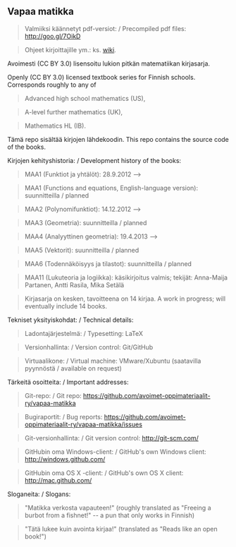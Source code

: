 ## Vapaa matikka

> Valmiiksi käännetyt pdf-versiot: / Precompiled pdf files: http://goo.gl/7OikD

> Ohjeet kirjoittajille ym.: ks. [wiki](https://github.com/avoimet-oppimateriaalit-ry/vapaa-matikka/wiki).

Avoimesti (CC BY 3.0) lisensoitu lukion pitkän matematiikan kirjasarja.

Openly (CC BY 3.0) licensed textbook series for Finnish schools. Corresponds roughly to any of
> Advanced high school mathematics (US),

> A-level further mathematics (UK),

> Mathematics HL (IB).

Tämä repo sisältää kirjojen lähdekoodin. This repo contains the source code of the books.

Kirjojen kehityshistoria: / Development history of the books:
> MAA1 (Funktiot ja yhtälöt): 28.9.2012 -->

> MAA1 (Functions and equations, English-language version): suunnitteilla / planned

> MAA2 (Polynomifunktiot): 14.12.2012 -->

> MAA3 (Geometria): suunnitteilla / planned

> MAA4 (Analyyttinen geometria): 19.4.2013 -->

> MAA5 (Vektorit): suunnitteilla / planned

> MAA6 (Todennäköisyys ja tilastot): suunnitteilla / planned

> MAA11 (Lukuteoria ja logiikka): käsikirjoitus valmis; tekijät: Anna-Maija Partanen, Antti Rasila, Mika Setälä

> Kirjasarja on kesken, tavoitteena on 14 kirjaa. A work in progress; will eventually include 14 books.

Tekniset yksityiskohdat: / Technical details:
> Ladontajärjestelmä: / Typesetting: LaTeX

> Versionhallinta: / Version control: Git/GitHub

> Virtuaalikone: / Virtual machine: VMware/Xubuntu (saatavilla pyynnöstä / available on request)

Tärkeitä osoitteita: / Important addresses:
> Git-repo: / Git repo: https://github.com/avoimet-oppimateriaalit-ry/vapaa-matikka

> Bugiraportit: / Bug reports: https://github.com/avoimet-oppimateriaalit-ry/vapaa-matikka/issues

> Git-versionhallinta: / Git version control: http://git-scm.com/

> GitHubin oma Windows-client: / GitHub's own Windows client: http://windows.github.com/

> GitHubin oma OS X -client: / GitHub's own OS X client: http://mac.github.com/

Sloganeita: / Slogans:
> "Matikka verkosta vapauteen!" (roughly translated as "Freeing a burbot from a fishnet!" -- a pun that only works in Finnish)

> "Tätä lukee kuin avointa kirjaa!" (translated as "Reads like an open book!")
